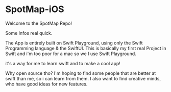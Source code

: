 # SpotMap-iOS

Welcome to the SpotMap Repo!

Some Infos real quick.

The App is entirely built on Swift Playground, using only the Swift Programming language & the SwiftUI.
This is basically my first real Project in Swift and i'm too poor for a mac so we I use Swift Playground. 

it's a way for me to learn swift and to make a cool app!

Why open source tho?
I'm hoping to find some people that are better at swift than me, so i can learn from them. I also want to find creative
minds, who have good ideas for new features.
